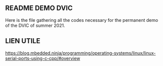 ## README DEMO DVIC

Here is the file gathering all the codes necessary for the permanent demo of the DVIC of summer 2021.

## LIEN UTILE
https://blog.mbedded.ninja/programming/operating-systems/linux/linux-serial-ports-using-c-cpp/#overview